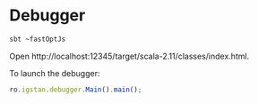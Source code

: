 # Debugger

```bash
sbt ~fastOptJs
```

Open http://localhost:12345/target/scala-2.11/classes/index.html.

To launch the debugger:

```js
ro.igstan.debugger.Main().main();
```
